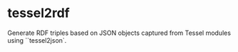 # tessel2rdf

Generate RDF triples based on JSON objects captured from Tessel modules using ``tessel2json`.
